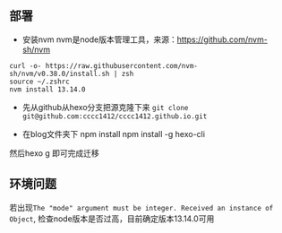 ## 部署
* 安装nvm
nvm是node版本管理工具，来源：https://github.com/nvm-sh/nvm
```shell
curl -o- https://raw.githubusercontent.com/nvm-sh/nvm/v0.38.0/install.sh | zsh
source ~/.zshrc
nvm install 13.14.0
```

* 先从github从hexo分支把源克隆下来
`git clone git@github.com:cccc1412/cccc1412.github.io.git`


* 在blog文件夹下
npm install
npm install -g hexo-cli

然后hexo g 即可完成迁移

## 环境问题
若出现`The "mode" argument must be integer. Received an instance of Object`, 检查node版本是否过高，目前确定版本13.14.0可用


